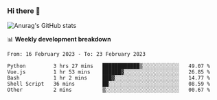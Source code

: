 ### Hi there 👋
![Anurag's GitHub stats](https://github-readme-stats.vercel.app/api?username=jami1024&show_icons=true&theme=radical)

📊 **Weekly development breakdown**
<!--START_SECTION:waka-->

```text
From: 16 February 2023 - To: 23 February 2023

Python         3 hrs 27 mins   ████████████▒░░░░░░░░░░░░   49.07 %
Vue.js         1 hr 53 mins    ██████▓░░░░░░░░░░░░░░░░░░   26.85 %
Bash           1 hr 2 mins     ███▓░░░░░░░░░░░░░░░░░░░░░   14.77 %
Shell Script   36 mins         ██░░░░░░░░░░░░░░░░░░░░░░░   08.59 %
Other          2 mins          ▒░░░░░░░░░░░░░░░░░░░░░░░░   00.67 %
```

<!--END_SECTION:waka-->
<!--
**jami1024/jami1024** is a ✨ _special_ ✨ repository because its `README.md` (this file) appears on your GitHub profile.

Here are some ideas to get you started:

- 🔭 I’m currently working on ...
- 🌱 I’m currently learning ...
- 👯 I’m looking to collaborate on ...
- 🤔 I’m looking for help with ...
- 💬 Ask me about ...
- 📫 How to reach me: ...
- 😄 Pronouns: ...
- ⚡ Fun fact: ...
-->
